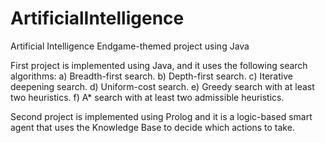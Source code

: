 # ArtificialIntelligence
Artificial Intelligence Endgame-themed project using Java

First project is implemented using Java, and it uses the following search algorithms:
a) Breadth-first search.
b) Depth-first search.
c) Iterative deepening search.
d) Uniform-cost search.
e) Greedy search with at least two heuristics.
f) A* search with at least two admissible heuristics.

Second project is implemented using Prolog and it is a logic-based smart agent that uses the Knowledge Base to decide which actions to take.
